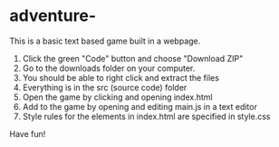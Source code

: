 # adventure-

This is a basic text based game built in a webpage.

1. Click the green "Code" button and choose "Download ZIP"
2. Go to the downloads folder on your computer.
3. You should be able to right click and extract the files
4. Everything is in the src (source code) folder
5. Open the game by clicking and opening index.html
6. Add to the game by opening and editing main.js in a text editor
7. Style rules for the elements in index.html are specified in style.css

Have fun!
